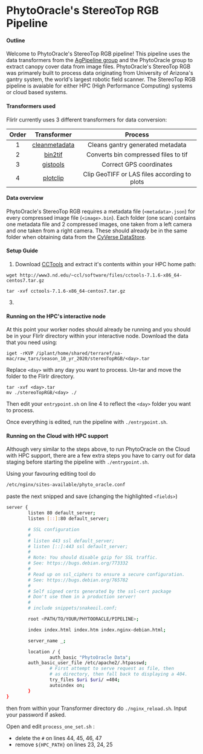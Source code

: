 # PhytoOracle's StereoTop RGB Pipeline

#### Outline

Welcome to PhytoOracle's StereoTop RGB pipeline! This pipeline uses the data transformers from the [AgPipeline group](https://github.com/AgPipeline/) and the PhytoOracle group to extract canopy cover data from image files. PhytoOracle's StereoTop RGB was primarely built to process data originating from University of Arizona's gantry system, the world's largest robotic field scanner. The StereoTop RGB pipeline is avaiable for either HPC (High Performance Computing) systems or cloud based systems.

#### Transformers used

FlirIr currently uses 3 different transformers for data conversion:

| Order |                         Transformer                          |                   Process                    |
| :---: | :----------------------------------------------------------: | :------------------------------------------: |
|   1   | [cleanmetadata](https://github.com/AgPipeline/moving-transformer-cleanmetadata) |       Cleans gantry generated metadata       |
|   2   | [bin2tif](https://github.com/AgPipeline/moving-transformer-bin2tif) |     Converts bin compressed files to tif     |
|   3   |                           [gistools](https://github.com/uacic/docker-builds/tree/master/gistools)                           |           Correct GPS coordinates            |
|   4   | [plotclip](https://github.com/AgPipeline/transformer-plotclip) | Clip GeoTIFF or LAS files according to plots |

#### Data overview

PhytoOracle's StereoTop RGB requires a metadata file (`<metadata>.json`) for every compressed image file (`<image>.bin`). Each folder (one scan) contains one metadata file and 2 compressed images, one taken from a left camera and one taken from a right camera. These should already be in the same folder when obtaining data from the [CyVerse DataStore](https://cyverse.org/data-store).

#### Setup Guide
1. Download [CCTools](http://www3.nd.edu/~ccl/software/files/cctools-7.1.6-x86_64-centos7.tar.gz) and extract it's contents within your HPC home path:
```
wget http://www3.nd.edu/~ccl/software/files/cctools-7.1.6-x86_64-centos7.tar.gz

tar -xvf cctools-7.1.6-x86_64-centos7.tar.gz
```        
3. 
#### Running on the HPC's interactive node

At this point your worker nodes should already be running and you should be in your FlirIr directory within your interactive node. Download the data that you need using:

```
iget -rKVP /iplant/home/shared/terraref/ua-mac/raw_tars/season_10_yr_2020/stereoTopRGB/<day>.tar
```

Replace `<day>` with any day you want to process. Un-tar and move the folder to the FlirIr directory.

```
tar -xvf <day>.tar
mv ./stereoTopRGB/<day> ./
```

Then edit your `entrypoint.sh` on line 4 to reflect the `<day>` folder you want to process.

Once everything is edited, run the pipeline with `./entrypoint.sh`.

#### Running on the Cloud with HPC support

Although very similar to the steps above,  to run PhytoOracle on the Cloud with HPC support, there are a few extra steps  you have to carry out for data staging before starting the pipeline with `./entrypoint.sh`.

Using your favouring editing tool do

```bash
/etc/nginx/sites-available/phyto_oracle.conf
```

paste the next snipped and save (changing the highlighted `<fields>`)

```bash
server {
        listen 80 default_server;
        listen [::]:80 default_server;

        # SSL configuration
        #
        # listen 443 ssl default_server;
        # listen [::]:443 ssl default_server;
        #
        # Note: You should disable gzip for SSL traffic.
        # See: https://bugs.debian.org/773332
        #
        # Read up on ssl_ciphers to ensure a secure configuration.
        # See: https://bugs.debian.org/765782
        #
        # Self signed certs generated by the ssl-cert package
        # Don't use them in a production server!
        #
        # include snippets/snakeoil.conf;

        root <PATH/TO/YOUR/PHYTOORACLE/PIPELINE>;

        index index.html index.htm index.nginx-debian.html;

        server_name _;

        location / {
                auth_basic "PhytoOracle Data";
        auth_basic_user_file /etc/apache2/.htpasswd;
                # First attempt to serve request as file, then
                # as directory, then fall back to displaying a 404.
                try_files $uri $uri/ =404;
                autoindex on;
        }
}
```

then from within your Transformer directory do `./nginx_reload.sh`. Input your password if asked.

Open and edit `process_one_set.sh` : 

- delete the `#` on lines 44, 45, 46, 47
- remove `${HPC_PATH}` on lines 23, 24, 25
